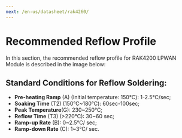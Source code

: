 ```yaml
---
next: /en-us/datasheet/rak4260/
---
```

# Recommended Reflow Profile

In this section, the recommended reflow profile for RAK4200 LPWAN Module is described in the image below:


<rk-img
  src="/assets/images/datasheet/rak4200/recommended-reflow-profile.jpg"
  width="75%"
  figure-number="1"
  caption="Recommended Reflow Profile"
/>

## Standard Conditions for Reflow Soldering:

* **Pre-heating Ramp** (A) (Initial temperature: 150℃): 1-2.5℃/sec;
* **Soaking Time** (T2) (150℃~180℃): 60sec-100sec;
* **Peak Temperature**(G): 230~250℃;
* **Reflow Time** (T3) (>220℃): 30~60 sec;
* **Ramp-up Rate** (B): 0~2.5℃/ sec;
* **Ramp-down Rate** (C): 1~3℃/ sec.